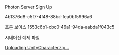 Photon Server Sign Up

4b1376d8-c5f7-4f48-88bd-fea0bf5996a6

포톤 보이스
1553c6b1-cbc0-46a1-94da-aabda1f043c5

시네머신 예제 파일

[Uploading UnityCharacter.zip…]()
